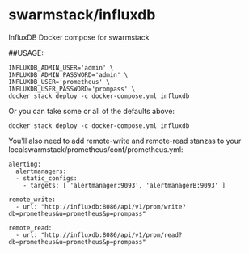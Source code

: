 # swarmstack/influxdb

InfluxDB Docker compose for swarmstack

##USAGE:

```
INFLUXDB_ADMIN_USER='admin' \
INFLUXDB_ADMIN_PASSWORD='admin' \
INFLUXDB_USER='prometheus' \
INFLUXDB_USER_PASSWORD='prompass' \
docker stack deploy -c docker-compose.yml influxdb
```

Or you can take some or all of the defaults above:

    docker stack deploy -c docker-compose.yml influxdb

You'll also need to add remote-write and remote-read stanzas to your localswarmstack/prometheus/conf/prometheus.yml:

```
alerting:
  alertmanagers:
  - static_configs:
    - targets: [ 'alertmanager:9093', 'alertmanagerB:9093' ]

remote_write:
  - url: "http://influxdb:8086/api/v1/prom/write?db=prometheus&u=prometheus&p=prompass"

remote_read:
  - url: "http://influxdb:8086/api/v1/prom/read?db=prometheus&u=prometheus&p=prompass"
```
